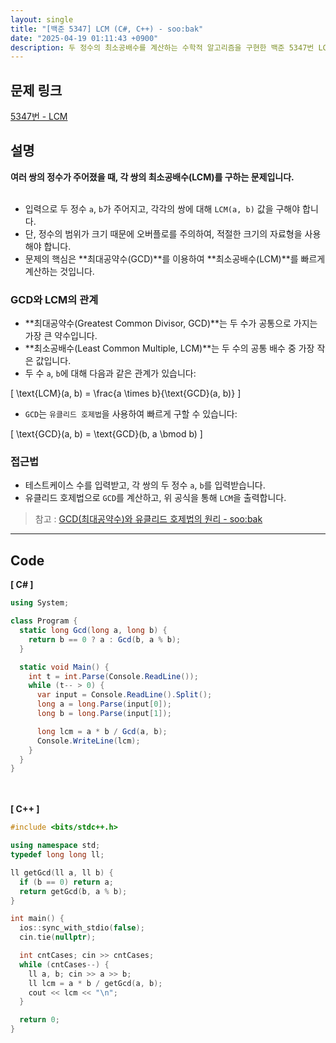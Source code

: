 ```yaml
---
layout: single
title: "[백준 5347] LCM (C#, C++) - soo:bak"
date: "2025-04-19 01:11:43 +0900"
description: 두 정수의 최소공배수를 계산하는 수학적 알고리즘을 구현한 백준 5347번 LCM 문제의 C# 및 C++ 풀이 및 해설
---
```


## 문제 링크
[5347번 - LCM](https://www.acmicpc.net/problem/5347)

## 설명
**여러 쌍의 정수가 주어졌을 때, 각 쌍의 최소공배수(LCM)를 구하는 문제입니다.**<br>
<br>

- 입력으로 두 정수 `a`, `b`가 주어지고, 각각의 쌍에 대해 `LCM(a, b)` 값을 구해야 합니다.<br>
- 단, 정수의 범위가 크기 때문에 오버플로를 주의하여, 적절한 크기의 자료형을 사용해야 합니다.<br>
- 문제의 핵심은 **최대공약수(GCD)**를 이용하여 **최소공배수(LCM)**를 빠르게 계산하는 것입니다.<br>

### GCD와 LCM의 관계
- **최대공약수(Greatest Common Divisor, GCD)**는 두 수가 공통으로 가지는 가장 큰 약수입니다.
- **최소공배수(Least Common Multiple, LCM)**는 두 수의 공통 배수 중 가장 작은 값입니다.
- 두 수 `a`, `b`에 대해 다음과 같은 관계가 있습니다:

\[
\text{LCM}(a, b) = \frac{a \times b}{\text{GCD}(a, b)}
\]

- `GCD`는 `유클리드 호제법`을 사용하여 빠르게 구할 수 있습니다:

\[
\text{GCD}(a, b) = \text{GCD}(b, a \bmod b)
\]

### 접근법
- 테스트케이스 수를 입력받고, 각 쌍의 두 정수 `a`, `b`를 입력받습니다.<br>
- 유클리드 호제법으로 `GCD`를 계산하고, 위 공식을 통해 `LCM`을 출력합니다.<br>

> 참고 : [GCD(최대공약수)와 유클리드 호제법의 원리 - soo:bak](https://soo-bak.github.io/algorithm/theory/gcd-euclidean-explained/)

---

## Code
<b>[ C# ] </b>
<br>

```csharp
using System;

class Program {
  static long Gcd(long a, long b) {
    return b == 0 ? a : Gcd(b, a % b);
  }

  static void Main() {
    int t = int.Parse(Console.ReadLine());
    while (t-- > 0) {
      var input = Console.ReadLine().Split();
      long a = long.Parse(input[0]);
      long b = long.Parse(input[1]);

      long lcm = a * b / Gcd(a, b);
      Console.WriteLine(lcm);
    }
  }
}
```

<br><br>
<b>[ C++ ] </b>
<br>

```cpp
#include <bits/stdc++.h>

using namespace std;
typedef long long ll;

ll getGcd(ll a, ll b) {
  if (b == 0) return a;
  return getGcd(b, a % b);
}

int main() {
  ios::sync_with_stdio(false);
  cin.tie(nullptr);

  int cntCases; cin >> cntCases;
  while (cntCases--) {
    ll a, b; cin >> a >> b;
    ll lcm = a * b / getGcd(a, b);
    cout << lcm << "\n";
  }

  return 0;
}
```
